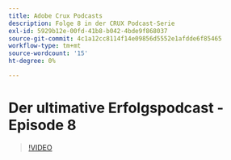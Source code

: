```yaml
---
title: Adobe Crux Podcasts
description: Folge 8 in der CRUX Podcast-Serie
exl-id: 5929b12e-00fd-41b8-b042-4bde9f868037
source-git-commit: 4c1a12cc8114f14e09856d5552e1afdde6f85465
workflow-type: tm+mt
source-wordcount: '15'
ht-degree: 0%

---
```


# Der ultimative Erfolgspodcast - Episode 8

>[!VIDEO](https://video.tv.adobe.com/v/3429404?quality=12learn=on)
